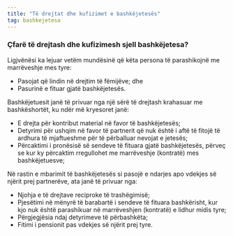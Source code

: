 ```yaml
---
title: "Të drejtat dhe kufizimet e bashkëjetesës"
tag: bashkejetesa
---
```


### Çfarë të drejtash dhe kufizimesh sjell bashkëjetesa?

Ligjvënësi ka lejuar vetëm mundësinë që këta persona të parashikojnë me marrëveshje mes tyre:

* Pasojat që lindin në drejtim të fëmijëve; dhe
* Pasurinë e fituar gjatë bashkëjetesës.

Bashkëjetuesit janë të privuar nga një sërë të drejtash krahasuar me bashkëshortët, ku ndër më kryesoret janë:

* E drejta për kontribut material në favor të bashkëjetesës;
* Detyrimi për ushqim në favor të partnerit që nuk është i aftë të fitojë të ardhura të mjaftueshme për të përballuar nevojat e jetesës;
* Përcaktimi i pronësisë së sendeve të fituara gjatë bashkëjetesës, përveç se kur ky përcaktim rregullohet me marrëveshje (kontratë) mes bashkëjetuesve;

Në rastin e mbarimit të bashkëjetesës si pasojë e ndarjes apo vdekjes së njërit prej partnerëve, ata janë të privuar nga:

* Njohja e të drejtave reciproke të trashëgimisë;
* Pjesëtimi në mënyrë të barabartë i sendeve të fituara bashkërisht, kur kjo nuk është parashikuar në marrëveshjen (kontratë) e lidhur midis tyre;
* Përgjegjësia ndaj detyrimeve të përbashkëta;
* Fitimi i pensionit pas vdekjes së njërit prej tyre.
